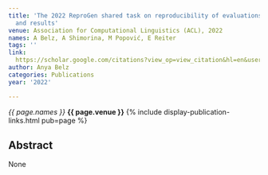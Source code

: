 ```yaml
---
title: 'The 2022 ReproGen shared task on reproducibility of evaluations in NLG: Overview
  and results'
venue: Association for Computational Linguistics (ACL), 2022
names: A Belz, A Shimorina, M Popović, E Reiter
tags: ''
link: 
  https://scholar.google.com/citations?view_op=view_citation&hl=en&user=trwwiW4AAAAJ&pagesize=100&sortby=pubdate&citation_for_view=trwwiW4AAAAJ:nrtMV_XWKgEC
author: Anya Belz
categories: Publications
year: '2022'

---
```


*{{ page.names }}*
**{{ page.venue }}**
{% include display-publication-links.html pub=page %}
## Abstract

None
